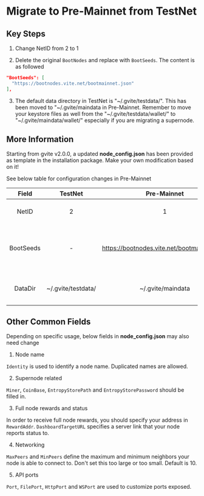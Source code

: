 # Migrate to Pre-Mainnet from TestNet

## Key Steps

1. Change NetID from 2 to 1

2. Delete the original `BootNodes` and replace with `BootSeeds`. The content is as followed

```json
"BootSeeds": [
  "https://bootnodes.vite.net/bootmainnet.json"
],
```

3. The default data directory in TestNet is "~/.gvite/testdata/". This has been moved to "~/.gvite/maindata in Pre-Mainnet. 
Remember to move your keystore files as well from the "~/.gvite/testdata/wallet/" to "~/.gvite/maindata/wallet/" especially if you are migrating a supernode. 

## More Information

Starting from gvite v2.0.0, a updated **node_config.json** has been provided as template in the installation package. Make your own modification based on it!

See below table for configuration changes in Pre-Mainnet

| Field | TestNet | Pre-Mainnet | Details |
|:--:|:--:|:--:|:--:|
| NetID | 2 | 1 | Vite network ID |
| BootSeeds | - | https://bootnodes.vite.net/bootmainnet.json | Newly added for fetching boot nodes |
| DataDir | ~/.gvite/testdata/ | ~/.gvite/maindata | Default data directory. Optional |

## Other Common Fields

Depending on specific usage, below fields in **node_config.json** may also need change

1. Node name

`Identity` is used to identify a node name. Duplicated names are allowed.

2. Supernode related

`Miner`, `CoinBase`, `EntropyStorePath` and `EntropyStorePassword` should be filled in.

3. Full node rewards and status

In order to receive full node rewards, you should specify your address in `RewardAddr`. `DashboardTargetURL` specifies a server link that your node reports status to.

4. Networking

`MaxPeers` and `MinPeers` define the maximum and minimum neighbors your node is able to connect to. Don't set this too large or too small. Default is 10.

5. API ports 

`Port`, `FilePort`, `HttpPort` and `WSPort` are used to customize ports exposed.


